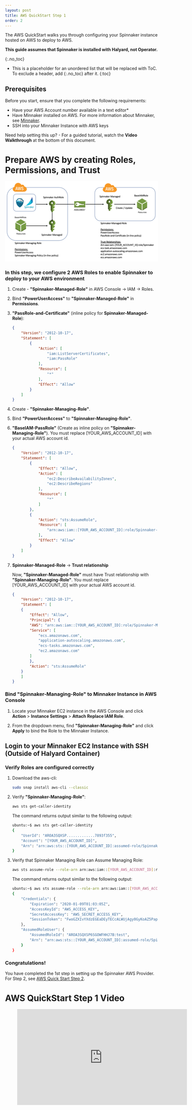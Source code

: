 ```yaml
---
layout: post
title: AWS QuickStart Step 1
order: 2
---
```


The AWS QuickStart walks you through configuring your Spinnaker instance hosted on AWS to deploy to AWS.

**This guide assumes that Spinnaker is installed with Halyard, not Operator.**

{:.no_toc}
* This is a placeholder for an unordered list that will be replaced with ToC. To exclude a header, add {:.no_toc} after it.
{:toc}

## Prerequisites
Before you start, ensure that you complete the following requirements:
* Have your AWS Account number available in a text editor* 
* Have Minnaker installed on AWS. For more information about Minnaker, see [Minnaker](https://github.com/armory/minnaker).
* SSH into your Minnaker Instance with AWS keys

Need help setting this up? -  For a guided tutorial, watch the **Video Walkthrough** at the bottom of this document.

# Prepare AWS by creating Roles, Permissions, and Trust

![No CREATE Permission](/images/AWS-Roles-Spinnaker.png)

### In this step, we configure 2 AWS Roles to enable Spinnaker to deploy to your AWS environment

1. Create - **"Spinnaker-Managed-Role"** in AWS Console -> IAM -> Roles.

3. Bind **"PowerUserAccess"** to **"Spinnaker-Managed-Role"** in **Permissions**.

4. **"PassRole-and-Certificate"** (inline policy for **Spinnaker-Managed-Role**):

   ```json
   {
       "Version": "2012-10-17",
       "Statement": [
           {
               "Action": [
                   "iam:ListServerCertificates",
                   "iam:PassRole"
               ],
               "Resource": [
                   "*"
               ],
               "Effect": "Allow"
           }
       ]
   }
   ```

1. Create - **"Spinnaker-Managing-Role"**.

2. Bind **"PowerUserAccess"** to **"Spinnaker-Managing-Role"**.

3. **"BaseIAM-PassRole"** (Create as inline policy on **"Spinnaker-Managing-Role"**). You must replace [YOUR_AWS_ACCOUNT_ID] with your actual AWS account id.

   ```json
   {
       "Version": "2012-10-17",
       "Statement": [
           {
               "Effect": "Allow",
               "Action": [
                   "ec2:DescribeAvailabilityZones",
                   "ec2:DescribeRegions"
               ],
               "Resource": [
                   "*"
               ]
           },
           {
               "Action": "sts:AssumeRole",
               "Resource": [
                   "arn:aws:iam::[YOUR_AWS_ACCOUNT_ID]:role/Spinnaker-Managed-Role"
               ],
               "Effect": "Allow"
           }
       ]
   }
   ```

8. **Spinnaker-Managed-Role** -> **Trust relationship**

   Now, **"Spinnaker-Managed-Role"** must have Trust relationship with **"Spinnaker-Managing-Role"**. You must replace [YOUR_AWS_ACCOUNT_ID] with your actual AWS account id.

   ```json
   {
       "Version": "2012-10-17",
       "Statement": [
       {
           "Effect": "Allow",
           "Principal": {
           "AWS": "arn:aws:iam::[YOUR_AWS_ACCOUNT_ID]:role/Spinnaker-Managing-Role",
           "Service": [
               "ecs.amazonaws.com",
               "application-autoscaling.amazonaws.com",
               "ecs-tasks.amazonaws.com",
               "ec2.amazonaws.com"
           ]
           },
           "Action": "sts:AssumeRole"
       }
       ]
   }
   ```

### Bind "Spinnaker-Managing-Role" to Minnaker Instance in AWS Console

1. Locate your Minnaker EC2 instance in the AWS Console and click **Action** > **Instance Settings** > **Attach Replace IAM Role**.  

2. From the dropdown menu, find **"Spinnaker-Managing-Role"** and click **Apply**  to bind the Role to the Minnaker Instance.

## Login to your Minnaker EC2 Instance with SSH (Outside of Halyard Container)

### Verify Roles are configured correctly 

1. Download the aws-cli: 

   ```bash
   sudo snap install aws-cli --classic
   ```

2. Verify **"Spinnaker-Managing-Role"**:

   ```bash
   aws sts get-caller-identity 
   ```
    
   The command returns output similar to the following output:
    
   ```bash
   ubuntu:~$ aws sts get-caller-identity
   {
       "UserId": "AROA3SQXSP.............7893f355",
       "Account": "[YOUR_AWS_ACCOUNT_ID]",
       "Arn": "arn:aws:sts::[YOUR_AWS_ACCOUNT_ID]:assumed-role/Spinnaker-Managing-Role/i-0e.........7893f355"
   }
   ```
3. Verify that Spinnaker Managing Role can Assume Managing Role:
    
   ```bash
   aws sts assume-role --role-arn arn:aws:iam::[YOUR_AWS_ACCOUNT_ID]:role/Spinnaker-Managed-Role --role-session-name   test
   ```

   The command returns output similar to the following output:

   ```bash
   ubuntu:~$ aws sts assume-role --role-arn arn:aws:iam::[YOUR_AWS_ACCOUNT_ID]:role/Spinnaker-Managed-Role --role-session-name test
   {
       "Credentials": {
           "Expiration": "2020-01-09T01:03:05Z",
           "AccessKeyId": "AWS_ACCESS_KEY",
           "SecretAccessKey": "AWS_SECRET_ACCESS_KEY",
           "SessionToken": "FwoGZXIvYXdzEGEaDEyTECcALWUjAgy0GyKoAZ5PapC1qqFwN55X0vRISdtZh19mR3V9p3i5dGZugt3FQ4DNOamVgIG82I1qaspn83aBefdbpUtznN9fJxwPNoRhYinVgIXGdsTWnBuQ57U7s/cDoHosvV5+J3oZj8ffjLInzsI05IrRBiOTmqU3caEP/e+6N5nzHg/9+aS6TCWjCIzjL0mHtclBBQ7k/dijrg/5vTVFh8UGakcJL3SV6gaCHj0k6BUzEii529nwBTItq6/QISV8wfGNLQJOPDB5P3zoQkHjkpoWCEh1p0oc4hEwki8F7NutXNrg14W+"
       },
       "AssumedRoleUser": {
           "AssumedRoleId": "AROA3SQXSP6SGOWFHHJ7B:test",
           "Arn": "arn:aws:sts::[YOUR_AWS_ACCOUNT_ID]:assumed-role/Spinnaker-Managed-Role/test"
       }
   }
   ```
### Congratulations! 
You have completed the 1st step in setting up the Spinnaker AWS Provider.  For Step 2, see [AWS Quick Start Step 2](/spinnaker/Armory-Spinnaker-Quickstart-2).

# AWS QuickStart Step 1 Video

<!-- blank line -->
<figure class="video_container">
 <iframe width="560" height="315" src="https://www.youtube.com/embed/rHd0xyC7__c" frameborder="0" allow="accelerometer; autoplay; encrypted-media; gyroscope; picture-in-picture" allowfullscreen></iframe>
</figure>
<!-- blank line -->
